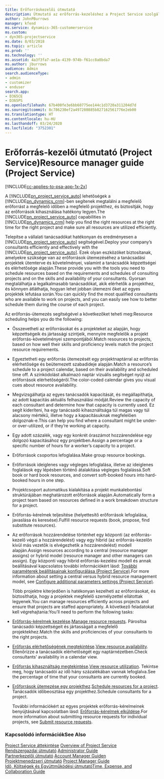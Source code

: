 ```yaml
---
title: Erőforráskezelői útmutató
description: Útmutató az erőforrás-kezeléshez a Project Service szolgáltatásban
author: JohnPBurrows
manager: kfend
ms.service: dynamics-365-customerservice
ms.custom:
- dyn365-projectservice
ms.date: 8/03/2018
ms.topic: article
ms.prod: ''
ms.technology: ''
ms.assetid: 4a3f3fa7-ae1a-4139-974b-f61cc8a8bda7
ms.author: jburrows
audience: Admin
search.audienceType:
- admin
- customizer
- enduser
search.app:
- D365CE
- D365PS
ms.openlocfilehash: 67b400fe3e6bb60775ee144c1d3720a311204d7d
ms.sourcegitcommit: 8c786230ef2a497280885b827162561776e2eb00
ms.translationtype: HT
ms.contentlocale: hu-HU
ms.lasthandoff: 03/24/2020
ms.locfileid: "3752301"
---
```

# <a name="resource-manager-guide-project-service"></a><span data-ttu-id="f44cb-103">Erőforrás-kezelői útmutató (Project Service)</span><span class="sxs-lookup"><span data-stu-id="f44cb-103">Resource manager guide (Project Service)</span></span>

[!INCLUDE[cc-applies-to-psa-app-1x-2x](../includes/cc-applies-to-psa-app-1x-2x.md)]

<span data-ttu-id="f44cb-104">A [!INCLUDE[pn_project_service_auto](../includes/pn-project-service-auto.md)] lehetőségek a [!INCLUDE[pn_dynamics_crm](../includes/pn-dynamics-crm.md)]-ben segítenek megtalálni a megfelelő erőforrást a megfelelő időben a megfelelő projekthez, és biztosítják, hogy az erőforrások kihasználása hatékony legyen.</span><span class="sxs-lookup"><span data-stu-id="f44cb-104">The [!INCLUDE[pn_project_service_auto](../includes/pn-project-service-auto.md)] capabilities in [!INCLUDE[pn_dynamics_crm](../includes/pn-dynamics-crm.md)] help you find the right resources at the right time for the right project and make sure all resources are utilized efficiently.</span></span>  
  
 <span data-ttu-id="f44cb-105">Telepítse a vállalati tanácsadókat hatékonyan és eredményesen a [!INCLUDE[pn_project_service_auto](../includes/pn-project-service-auto.md)] segítségével.</span><span class="sxs-lookup"><span data-stu-id="f44cb-105">Deploy your company’s consultants efficiently and effectively with the [!INCLUDE[pn_project_service_auto](../includes/pn-project-service-auto.md)].</span></span> <span data-ttu-id="f44cb-106">Ezek olyan eszközöket biztosítanak, amelyekre szüksége van az erőforrások ütemezéséhez a tanácsadási projektek ütemterve és követelményei, valamint a tanácsadók képzettségei és elérhetősége alapján.</span><span class="sxs-lookup"><span data-stu-id="f44cb-106">These provide you with the tools you need to schedule resources based on the requirements and schedules of consulting projects and on the skills and availability of your consultants.</span></span> <span data-ttu-id="f44cb-107">Gyorsan megtalálhatja a legalkalmasabb tanácsadókat, akik elérhetők a projekthez, és könnyen átláthatja, hogyan lehet jobban ütemezni őket az egyes projektek lefutása során.</span><span class="sxs-lookup"><span data-stu-id="f44cb-107">You can quickly find the most qualified consultants who are available to work on projects, and you can easily see how to better schedule them during the course of each project.</span></span>  
  
 <span data-ttu-id="f44cb-108">Az erőforrás-ütemezés segítségével a következőket teheti meg:</span><span class="sxs-lookup"><span data-stu-id="f44cb-108">Resource scheduling helps you do the following:</span></span>  
  
- <span data-ttu-id="f44cb-109">Összevetheti az erőforrásokat és a projekteket az alapján, hogy képzettségeik és jártassági szintjeik, mennyire megfelelők a projekt erőforrás-követelményei szempontjából.</span><span class="sxs-lookup"><span data-stu-id="f44cb-109">Match resources to projects, based on how well their skills and proficiency levels match the project resource requirements.</span></span>  
  
- <span data-ttu-id="f44cb-110">Egyeztetheti egy erőforrás ütemezését egy projektnaptárral az erőforrás elérhetősége és beütemezett szabadideje alapján.</span><span class="sxs-lookup"><span data-stu-id="f44cb-110">Match a resource’s schedule to a project calendar, based on their availability and scheduled time off.</span></span> <span data-ttu-id="f44cb-111">A színkódolást alkalmazó naptár vizuális segítséget nyújt az erőforrások elérhetőségéről.</span><span class="sxs-lookup"><span data-stu-id="f44cb-111">The color-coded calendar gives you visual cues about resource availability.</span></span>  
  
- <span data-ttu-id="f44cb-112">Megvizsgálhatja az egyes tanácsadók kapacitását, és megállapíthatja, az adott kapacitás aktuális felhasználási módját.</span><span class="sxs-lookup"><span data-stu-id="f44cb-112">Review the capacity of each consultant and determine how that capacity is currently used.</span></span> <span data-ttu-id="f44cb-113">Ez segít kideríteni, ha egy tanácsadó kihasználtsága túl magas vagy túl alacsony mértékű, illetve hogy a kapacitásuknak megfelelően dolgoznak-e.</span><span class="sxs-lookup"><span data-stu-id="f44cb-113">This can help you find where a consultant might be under- or over-utilized, or if they’re working at capacity.</span></span>  
  
- <span data-ttu-id="f44cb-114">Egy adott százalék, vagy egy konkrét óraszámot hozzárendelése egy dolgozó kapacitásához egy projektben.</span><span class="sxs-lookup"><span data-stu-id="f44cb-114">Assign a percentage or a specific number of hours for a worker’s capacity to a project.</span></span>  
  
- <span data-ttu-id="f44cb-115">Erőforrások csoportos lefoglalása.</span><span class="sxs-lookup"><span data-stu-id="f44cb-115">Make group resource bookings.</span></span>  
  
- <span data-ttu-id="f44cb-116">Erőforrások ideiglenes vagy végleges lefoglalása, illetve az ideiglenes foglalások egy lépésben történő átalakítása végleges foglalássá.</span><span class="sxs-lookup"><span data-stu-id="f44cb-116">Soft book or hard book resources, and convert soft-booked hours into hard-booked hours in one step.</span></span>  
  
- <span data-ttu-id="f44cb-117">Projektcsoport automatikus kialakítása a projekt munkalebontási struktúrájában meghatározott erőforrások alapján.</span><span class="sxs-lookup"><span data-stu-id="f44cb-117">Automatically form a project team based on resources defined in a work breakdown structure for a project.</span></span>  
  
- <span data-ttu-id="f44cb-118">Erőforrás-kérelmek teljesítése (helyettesítő erőforrások lefoglalása, javaslása és keresése).</span><span class="sxs-lookup"><span data-stu-id="f44cb-118">Fulfill resource requests (book, propose, find substitute resources).</span></span>  
  
- <span data-ttu-id="f44cb-119">Az erőforrások hozzárendelése történhet egy központi (az erőforrás-kezelő végzi a hozzárendelést) vagy egy hibrid (az erőforrás-kezelőn kívül más vezetők is elvégezhetik a hozzárendelést) modell alapján.</span><span class="sxs-lookup"><span data-stu-id="f44cb-119">Assign resources according to a central (resource manager assigns) or hybrid model (resource manager and other managers can assign).</span></span> <span data-ttu-id="f44cb-120">Egy központi vagy hibrid erőforrás-kezelési modell és annak beállításával kapcsolatos további információkért lásd: [További paraméterek beállításainak konfigurálása (Project Service)](../project-service/configure-additional-parameters-settings.md).</span><span class="sxs-lookup"><span data-stu-id="f44cb-120">For more information about setting a central versus hybrid resource management model, see [Configure additional parameters settings (Project Service)](../project-service/configure-additional-parameters-settings.md).</span></span>  
  
  <span data-ttu-id="f44cb-121">Több projektre kiterjedően is hatékonyan kezelheti az erőforrásokat, és biztosíthatja, hogy a projektek megfelelő személyzettel ellátottak legyenek.</span><span class="sxs-lookup"><span data-stu-id="f44cb-121">You can manage resources efficiently across projects and ensure that projects are staffed appropriately.</span></span> <span data-ttu-id="f44cb-122">A következő feladatokat kell végrehajtania:</span><span class="sxs-lookup"><span data-stu-id="f44cb-122">You’ll need to perform the following tasks:</span></span>  
  
- <span data-ttu-id="f44cb-123">[Erőforrás-kérelmek kezelése](../project-service/manage-resource-requests.md).</span><span class="sxs-lookup"><span data-stu-id="f44cb-123">[Manage resource requests](../project-service/manage-resource-requests.md).</span></span> <span data-ttu-id="f44cb-124">Párosítsa tanácsadói képzettségeit és jártasságait a megfelelő projektekhez.</span><span class="sxs-lookup"><span data-stu-id="f44cb-124">Match the skills and proficiencies of your consultants to the right projects.</span></span>  
  
- <span data-ttu-id="f44cb-125">[Erőforrás elérhetőségének megtekintése](../project-service/view-resource-availability.md).</span><span class="sxs-lookup"><span data-stu-id="f44cb-125">[View resource availability](../project-service/view-resource-availability.md).</span></span> <span data-ttu-id="f44cb-126">Ellenőrizze a tanácsadók elérhetőségét egy naptárnézetben.</span><span class="sxs-lookup"><span data-stu-id="f44cb-126">Check consultants’ availability in a calendar view.</span></span>  
  
- <span data-ttu-id="f44cb-127">[Erőforrás kihasználtság megtekintése](../project-service/view-resource-utilization.md).</span><span class="sxs-lookup"><span data-stu-id="f44cb-127">[View resource utilization](../project-service/view-resource-utilization.md).</span></span> <span data-ttu-id="f44cb-128">Tekintse meg, hogy tanácsadói az idő hány százalékában vannak lefoglalva.</span><span class="sxs-lookup"><span data-stu-id="f44cb-128">See the percentage of time that your consultants are currently booked.</span></span>  
  
- <span data-ttu-id="f44cb-129">[Erőforrások ütemezése egy projekthez](../project-service/schedule-resources-project.md).</span><span class="sxs-lookup"><span data-stu-id="f44cb-129">[Schedule resources for a project](../project-service/schedule-resources-project.md).</span></span> <span data-ttu-id="f44cb-130">Tanácsadók időbeosztása egy projekthez.</span><span class="sxs-lookup"><span data-stu-id="f44cb-130">Schedule consultants for a project.</span></span>  
  
  <span data-ttu-id="f44cb-131">További információkért az egyes projektek erőforrás-kérelmeinek benyújtásával kapcsolatban lásd: [Erőforrás-kérelmek elküldése](../project-service/submit-resource-requests.md).</span><span class="sxs-lookup"><span data-stu-id="f44cb-131">For more information about submitting resource requests for individual projects, see [Submit resource requests](../project-service/submit-resource-requests.md).</span></span>  
  
### <a name="see-also"></a><span data-ttu-id="f44cb-132">Kapcsolódó információk</span><span class="sxs-lookup"><span data-stu-id="f44cb-132">See Also</span></span>  
 <span data-ttu-id="f44cb-133">[Project Service áttekintése](../project-service/overview.md) </span><span class="sxs-lookup"><span data-stu-id="f44cb-133">[Overview of Project Service](../project-service/overview.md) </span></span>  
 <span data-ttu-id="f44cb-134">[Rendszergazdai útmutató](../project-service/admin-guide.md) </span><span class="sxs-lookup"><span data-stu-id="f44cb-134">[Administrator Guide](../project-service/admin-guide.md) </span></span>  
 <span data-ttu-id="f44cb-135">[Partnerkezelői útmutató](../project-service/account-manager-guide.md) </span><span class="sxs-lookup"><span data-stu-id="f44cb-135">[Account Manager Guiden](../project-service/account-manager-guide.md) </span></span>  
 <span data-ttu-id="f44cb-136">[Projektmenedzseri útmutató](../project-service/project-manager-guide.md) </span><span class="sxs-lookup"><span data-stu-id="f44cb-136">[Project Manager Guide](../project-service/project-manager-guide.md) </span></span>  
 [<span data-ttu-id="f44cb-137">Idő, Költségek és Együttműködési útmutató</span><span class="sxs-lookup"><span data-stu-id="f44cb-137">Time, Expense, and Collaboration Guide</span></span>](../project-service/time-expense-collaboration-guide.md)
